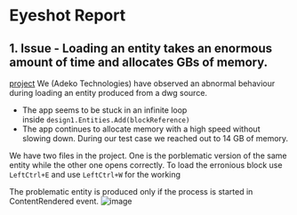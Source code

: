 # Eyeshot Report

## 1. Issue - Loading an entity takes an enormous amount of time and allocates GBs of memory.

[project](https://github.com/adeko2/EyeshotRreport/tree/master/EyeshotReport)
We (Adeko Technologies) have observed an abnormal behaviour during loading an entity produced from a dwg source.

- The app seems to be stuck in an infinite loop inside `design1.Entities.Add(blockReference)`
- The app continues to allocate memory with a high speed without slowing down. During our test case we reached out to 14 GB of memory.

We have two files in the project. One is the porblematic version of the same entity while the other one opens correctly. To load the erronious block use `LeftCtrl+E` and use `LeftCtrl+W` for the working 

The problematic entity is produced only if the process is started in ContentRendered event.
![image](https://github.com/user-attachments/assets/86456c87-1f48-4ca4-bc33-850154e94445)
